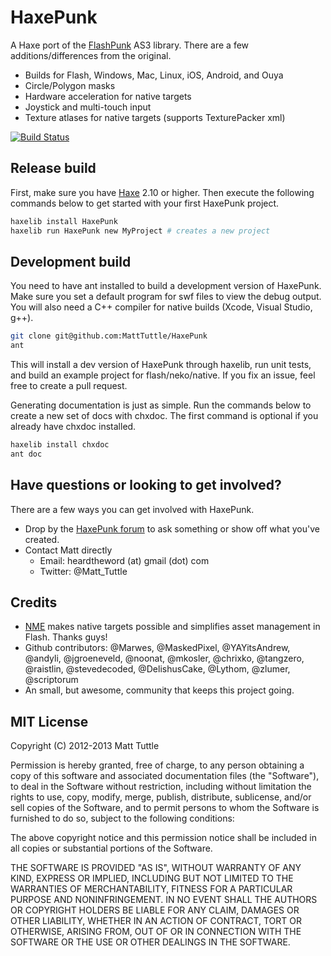 # HaxePunk

A Haxe port of the [FlashPunk](http://flashpunk.net) AS3 library. There are a few additions/differences from the original.

* Builds for Flash, Windows, Mac, Linux, iOS, Android, and Ouya
* Circle/Polygon masks
* Hardware acceleration for native targets
* Joystick and multi-touch input
* Texture atlases for native targets (supports TexturePacker xml)

[![Build Status](https://travis-ci.org/MattTuttle/HaxePunk.png?branch=master)](https://travis-ci.org/MattTuttle/HaxePunk)

## Release build

First, make sure you have [Haxe](http://haxe.org) 2.10 or higher. Then execute the following commands below to get started with your first HaxePunk project.

```bash
haxelib install HaxePunk
haxelib run HaxePunk new MyProject # creates a new project
```

## Development build

You need to have ant installed to build a development version of HaxePunk. Make sure you set a default program for swf files to view the debug output. You will also need a C++ compiler for native builds (Xcode, Visual Studio, g++).

```bash
git clone git@github.com:MattTuttle/HaxePunk
ant
```

This will install a dev version of HaxePunk through haxelib, run unit tests, and build an example project for flash/neko/native. If you fix an issue, feel free to create a pull request.

Generating documentation is just as simple. Run the commands below to create a new set of docs with chxdoc. The first command is optional if you already have chxdoc installed.

```bash
haxelib install chxdoc
ant doc
```

## Have questions or looking to get involved?

There are a few ways you can get involved with HaxePunk.

*	Drop by the [HaxePunk forum](http://forum.haxepunk.com) to ask something or show off what you've created.
*	Contact Matt directly
	*	Email: heardtheword (at) gmail (dot) com
	*	Twitter: @Matt_Tuttle

## Credits

*	[NME](http://www.nme.io) makes native targets possible and simplifies asset management in Flash. Thanks guys!
*	Github contributors: @Marwes, @MaskedPixel, @YAYitsAndrew, @andyli, @jgroeneveld, @noonat, @mkosler, @chrixko, @tangzero, @raistlin, @stevedecoded, @DelishusCake, @Lythom, @zlumer, @scriptorum
*	An small, but awesome, community that keeps this project going.

## MIT License

Copyright (C) 2012-2013 Matt Tuttle

Permission is hereby granted, free of charge, to any person obtaining a copy of this software and associated documentation files (the "Software"), to deal in the Software without restriction, including without limitation the rights to use, copy, modify, merge, publish, distribute, sublicense, and/or sell copies of the Software, and to permit persons to whom the Software is furnished to do so, subject to the following conditions:

The above copyright notice and this permission notice shall be included in all copies or substantial portions of the Software.

THE SOFTWARE IS PROVIDED "AS IS", WITHOUT WARRANTY OF ANY KIND, EXPRESS OR IMPLIED, INCLUDING BUT NOT LIMITED TO THE WARRANTIES OF MERCHANTABILITY, FITNESS FOR A PARTICULAR PURPOSE AND NONINFRINGEMENT. IN NO EVENT SHALL THE AUTHORS OR COPYRIGHT HOLDERS BE LIABLE FOR ANY CLAIM, DAMAGES OR OTHER LIABILITY, WHETHER IN AN ACTION OF CONTRACT, TORT OR OTHERWISE, ARISING FROM, OUT OF OR IN CONNECTION WITH THE SOFTWARE OR THE USE OR OTHER DEALINGS IN THE SOFTWARE.
